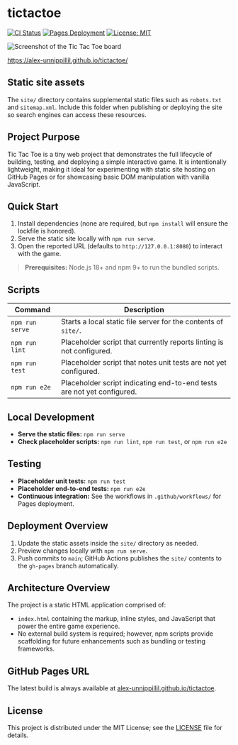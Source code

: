 # tictactoe

[![CI Status](https://img.shields.io/github/actions/workflow/status/Alex-Unnippillil/tictactoe/ci.yml?branch=main&label=CI)](https://github.com/Alex-Unnippillil/tictactoe/actions/workflows/ci.yml)
[![Pages Deployment](https://img.shields.io/github/actions/workflow/status/Alex-Unnippillil/tictactoe/pages.yml?branch=main&label=Pages)](https://github.com/Alex-Unnippillil/tictactoe/actions/workflows/pages.yml)
[![License: MIT](https://img.shields.io/badge/license-MIT-green.svg)](https://opensource.org/licenses/MIT)

![Screenshot of the Tic Tac Toe board](https://github.com/Alex-Unnippillil/tictactoe/assets/24538548/15b4eda8-43c2-4f28-8fd5-593098a90799)

https://alex-unnippillil.github.io/tictactoe/

## Static site assets

The `site/` directory contains supplemental static files such as `robots.txt` and `sitemap.xml`. Include this folder when publishing or deploying the site so search engines can access these resources.
## Project Purpose

Tic Tac Toe is a tiny web project that demonstrates the full lifecycle of building, testing, and deploying a simple interactive game. It is intentionally lightweight, making it ideal for experimenting with static site hosting on GitHub Pages or for showcasing basic DOM manipulation with vanilla JavaScript.

## Quick Start

1. Install dependencies (none are required, but `npm install` will ensure the lockfile is honored).
2. Serve the static site locally with `npm run serve`.
3. Open the reported URL (defaults to `http://127.0.0.1:8080`) to interact with the game.

> **Prerequisites:** Node.js 18+ and npm 9+ to run the bundled scripts.

## Scripts

| Command | Description |
| --- | --- |
| `npm run serve` | Starts a local static file server for the contents of `site/`.
| `npm run lint` | Placeholder script that currently reports linting is not configured.
| `npm run test` | Placeholder script that notes unit tests are not yet configured.
| `npm run e2e` | Placeholder script indicating end-to-end tests are not yet configured.

## Local Development

- **Serve the static files:** `npm run serve`
- **Check placeholder scripts:** `npm run lint`, `npm run test`, or `npm run e2e`

## Testing

- **Placeholder unit tests:** `npm run test`
- **Placeholder end-to-end tests:** `npm run e2e`
- **Continuous integration:** See the workflows in `.github/workflows/` for Pages deployment.

## Deployment Overview

1. Update the static assets inside the `site/` directory as needed.
2. Preview changes locally with `npm run serve`.
3. Push commits to `main`; GitHub Actions publishes the `site/` contents to the `gh-pages` branch automatically.

## Architecture Overview

The project is a static HTML application comprised of:

- `index.html` containing the markup, inline styles, and JavaScript that power the entire game experience.
- No external build system is required; however, npm scripts provide scaffolding for future enhancements such as bundling or testing frameworks.

## GitHub Pages URL

The latest build is always available at [alex-unnippillil.github.io/tictactoe](https://alex-unnippillil.github.io/tictactoe/).

## License

This project is distributed under the MIT License; see the [LICENSE](LICENSE) file for details.
